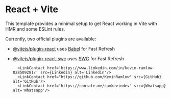 # React + Vite

This template provides a minimal setup to get React working in Vite with HMR and some ESLint rules.

Currently, two official plugins are available:

- [@vitejs/plugin-react](https://github.com/vitejs/vite-plugin-react/blob/main/packages/plugin-react/README.md) uses [Babel](https://babeljs.io/) for Fast Refresh
- [@vitejs/plugin-react-swc](https://github.com/vitejs/vite-plugin-react-swc) uses [SWC](https://swc.rs/) for Fast Refresh

        <LinkContact href='https://www.linkedin.com/in/kevin-ramlow-028509281/' src={Linkedin} alt='Linkedin'/>
        <LinkContact href="https://github.com/KevinRamlow" src={GitHub} alt='GitHub'/>
        <LinkContact href='https://contate.me/samkevindev' src={Whatsapp} alt='Whatsapp'/>
